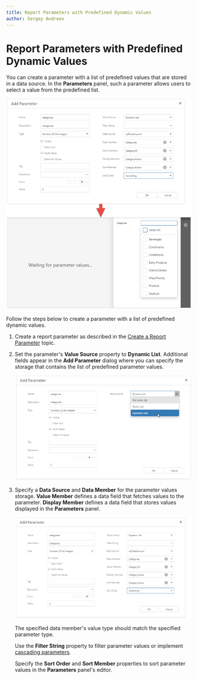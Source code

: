 ```yaml
---
title: Report Parameters with Predefined Dynamic Values
author: Sergey Andreev
---
```

# Report Parameters with Predefined Dynamic Values

You can create a parameter with a list of predefined values that are stored in a data source. In the **Parameters** panel, such a parameter allows users to select a value from the predefined list.

![Report Parameter Dynamic Values](../../../../images/eurd-web-report-parameters-dynamic-values.png)

Follow the steps below to create a parameter with a list of predefined dynamic values.

1. Create a report parameter as described in the [Create a Report Parameter](create-a-report-parameter.md) topic.
2. Set the parameter's **Value Source** property to **Dynamic List**. Additional fields appear in the **Add Parameter** dialog where you can specify the storage that contains the list of predefined parameter values.

    ![](../../../../images/eurd-web-parameter-specify-dynamic-values.png)

3. Specify a **Data Source** and **Data Member** for the parameter values storage. **Value Member** defines a data field that fetches values to the parameter. **Display Member** defines a data field that stores values displayed in the **Parameters** panel.

	![Report Parameter Dynamic Values](../../../../images/eurd-web-report-parameters-dynamic-values-dynamic-source.png)

	The specified data member's value type should match the specified parameter type.

	Use the **Filter String** property to filter parameter values or implement [cascading parameters](cascading-report-parameters).

	Specify the **Sort Order** and **Sort Member** properties to sort parameter values in the **Parameters** panel's editor.
